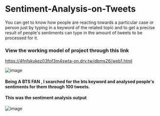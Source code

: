 # Sentiment-Analysis-on-Tweets
You can get to know how people are reacting towards a particular case or person just by typing in a keyword of the related topic and to get a precise result of people's sentiments can type in the amount of tweets to be processed for it.
### View the working model of project through this link
https://4fnfskukez03fof3m4swta-on.drv.tw/dbms26/web1.html

![image](https://user-images.githubusercontent.com/66245321/115338734-1485b880-a1c1-11eb-9403-820aa60a60f6.png)

#### Being A BTS FAN , I searched for the bts keyword and analysed people's sentiments for them through 100 tweets.
#### This was the sentiment analysis output
![image](https://user-images.githubusercontent.com/66245321/115338520-99240700-a1c0-11eb-9e45-55c95cb3e399.png)
